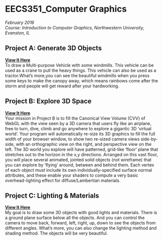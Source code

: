 # EECS351_Computer Graphics
_February 2016_ <br/>
_Course: Introduction to Computer Graphics, Northwestern University, Evanston, IL_

## Project A: Generate 3D Objects
**[View It Here](http://htmlpreview.github.io/?https://github.com/weihanchu/3DSpace_EECS351/blob/master/WeihanChu_ProjA.html)** <br/>
  To draw a Multi-purpose Vehicle with some windmills. This vehicle can be used as a crane to pull the heavy things. This vehicle can also be used as a tractor.What’s more,you can see the beautiful windmills when you press some keys to make the canopy away, which means rainbows come after the storm and people will get reward after your hardworking.


## Project B: Explore 3D Space
**[View It Here](http://htmlpreview.github.io/?https://github.com/weihanchu/3DSpace_EECS351/blob/master/Weihanchu_ProjB.html)** <br/>
  Your mission in Project B is to fill the Canonical View Volume (CVV) of WebGL with the view seen by a 3D camera that users fly like an airplane, free to turn, dive, climb and go anywhere to explore a gigantic 3D ‘virtual world’. Your program will automatically re-size its 3D graphics to fill the full width of your browser window, to show two re-sized camera views side-by-side, with an orthographic view on the right, and perspective view on the left. The 3D world you explore will have patterned, grid-like ‘floor’ plane that stretches out to the horizon in the x,y directions. Arranged on this vast floor, you will place several animated, jointed solid objects (not wireframe) that you can explore by ‘flying’ around, between and behind them. Each vertex of each object must include its own individually-specified surface normal attributes, and these enable your shaders to compute a very basic overhead-lighting effect for diffuse/Lambertian materials.<br/>

## Project C: Lighting & Materials
**[View It Here](http://htmlpreview.github.io/?https://github.com/weihanchu/3DSpace_EECS351/blob/master/Weihanchu_ProjC.html)** <br/>
  My goal is to draw some 3D objects with good lights and materials. There is a ground plane surface below all the objects. And you can control the camera to move back, forward, left, right, up, down to see the objects from different angles. What’s more, you can also change the lighting method and shading method. The objects will be very beautiful.
